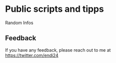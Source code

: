 
# Public scripts and tipps

Random Infos


## Feedback

If you have any feedback, please reach out to me at https://twitter.com/endi24

  